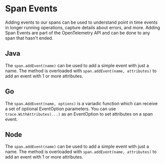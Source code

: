 # Span Events

Adding events to our spans can be used to understand point in time events in longer running operations, capture details
about errors, and more. Adding Span Events are part of the OpenTelemetry API and can be done to any span that hasn't ended.

## Java

The `span.addEvent(name)` can be used to add a simple event with just a name. The method is overloaded with 
`span.addEvent(name, attributes)` to add an event with 1 or more attributes.

## Go

The `span.AddEvent(name, options)` is a variadic function which can receive a set of optional EventOption parameters. 
You can use `trace.WithAttributes(...)` as an EventOption to set attributes on a span event.

## Node

The `span.addEvent(name)` can be used to add a simple event with just a name. The method is overloaded with 
`span.addEvent(name, attributes)` to add an event with 1 or more attributes.
